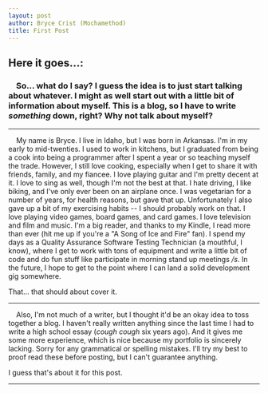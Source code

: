 ```yaml
---
layout: post
author: Bryce Crist (Mochamethod)
title: First Post
---
```

## Here it goes...:
### &nbsp;&nbsp;&nbsp;&nbsp;So... what do I say? I guess the idea is to just start talking about whatever. I might as well start out with a little bit of information about myself. This is a blog, so I have to write *something* down, right? Why not talk about myself?

------

&nbsp;&nbsp;&nbsp;&nbsp;My name is Bryce. I live in Idaho, but I was born in Arkansas. I'm in my early to mid-twenties. I used to work in kitchens, but I graduated from being a cook into being a programmer after I spent a year or so teaching myself the trade. However, I still love cooking, especially when I get to share it with friends, family, and my fiancee. I love playing guitar and I'm pretty decent at it. I love to sing as well, though I'm not the best at that. I hate driving, I like biking, and I've only ever been on an airplane once. I was vegetarian for a number of years, for health reasons, but gave that up. Unfortunately I also gave up a bit of my exercising habits -- I should probably work on that. I love playing video games, board games, and card games. I love television and film and music. I'm a big reader, and thanks to my Kindle, I read more than ever (hit me up if you're a "A Song of Ice and Fire" fan). I spend my days as a Quality Assurance Software Testing Technician (a mouthful, I know), where I get to work with tons of equipment and write a little bit of code and do fun stuff like participate in morning stand up meetings */s*. In the future, I hope to get to the point where I can land a solid development gig somewhere. 

That... that should about cover it.

------

&nbsp;&nbsp;&nbsp;&nbsp;Also, I'm not much of a writer, but I thought it'd be an okay idea to toss together a blog. I haven't really written anything since the last time I had to write a high school essay (*cough* *cough* six years ago). And it gives me some more experience, which is nice because my portfolio is sincerely lacking. Sorry for any grammatical or spelling mistakes. I'll try my best to proof read these before posting, but I can't guarantee anything. 

I guess that's about it for this post. 

------